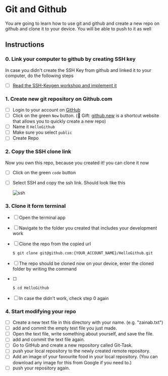 # Git and Github

You are going to learn how to use git and github and create a new repo on github and clone it to your device. You will be able to push to it as well

## Instructions

### 0. Link your computer to github by creating SSH key
In case you didn't create the SSH Key from github and linked it to your computer, do the following steps
- [ ] [Read the SSH-Keygen workshop and implement it](https://warehouse.joincoded.com/workshops/2-git-basics/basic-commands-1/ssh-keygen)


### 1. Create new git repository on Github.com

- [ ] Login to your account on [GitHub](https://github.com)
- [ ] Click on the green `New` button. (🎁 Gift: [github.new](https://github.new) is a shortcut website that allows you to quickly create a new repo)
- [ ] Name it `HelloGithub` 
- [ ] Make sure you select `public`
- [ ] Create Repo

### 2. Copy the SSH clone link

Now you own this repo, because you created it! you can clone it now
- [ ] Click on the green `code` button 
- [ ] Select SSH and copy the ssh link. Should look like this

  ![ssh](https://user-images.githubusercontent.com/8784343/133893992-19294504-e5e3-4a0f-a6f7-25459e0a1700.png)


### 3. Clone it form terminal
- [ ] Open the terminal app 
- [ ] Navigate to the folder you created that includes your development work 
- [ ] Clone the repo from the copied url 

  ```sh
  $ git clone git@github.com:{YOUR_ACCOUNT_NAME}/HelloGithub.git
  ```
  
- [ ] The repo should be cloned now on your device, enter the cloned folder by writing the command 
- [ ] 
  ```sh
  $ cd HelloGithub
  ```
- [ ] In case the didn't work, check step 0 again

  
  
### 4. Start modifying your repo
- [ ] Create a new text file in this directory with your name. (e.g. "zainab.txt")
- [ ] add and commit the empty text file you just made.
- [ ] Open the text file, write something about yourself, and save the file.
- [ ] add and commit the text file again.
- [ ] Go to GitHub and create a new repository called Git-Task.
- [ ] push your local repository to the newly created remote repository.
- [ ] Add an image of your favourite food in your local repository. (You can download any image for this from Google if you need to.)
- [ ] push your repository again.
